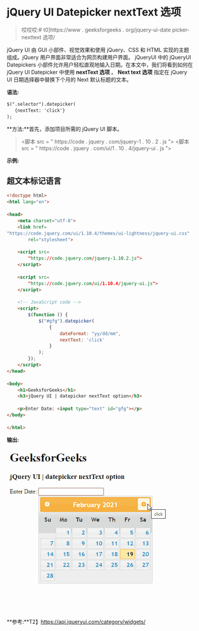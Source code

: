 # jQuery UI Datepicker nextText 选项

> 哎哎哎:# t0]https://www . geeksforgeeks . org/jquery-ui-date picker-nexttext 选项/

jQuery UI 由 GUI 小部件、视觉效果和使用 jQuery、CSS 和 HTML 实现的主题组成。jQuery 用户界面非常适合为网页构建用户界面。 jQueryUI 中的 jQueryUI Datepickers 小部件允许用户轻松直观地输入日期。在本文中，我们将看到如何在 jQuery UI Datepicker 中使用 **nextText 选项** 。 **Next text 选项** 指定在 jQuery UI 日期选择器中替换下个月的 Next 默认标题的文本。

**语法:**

```html
$(".selector").datepicker(
   {nextText: 'click'}
);
```

**方法:**首先，添加项目所需的 jQuery UI 脚本。

> <link href="“https://code.jquery.com/ui/1.10.4/themes/ui-lightness/jquery-ui.css”" rel="“stylesheet”">
> <脚本 src = " https://code . jquery . com/jquery-1 . 10 . 2 . js "></脚本>
> <脚本 src = " https://code . jquery . com/ui/1 . 10 . 4/jquery-ui . js "></脚本>

**示例:**

## 超文本标记语言

```html
<!doctype html>
<html lang="en">

<head>
    <meta charset="utf-8">
    <link href=
"https://code.jquery.com/ui/1.10.4/themes/ui-lightness/jquery-ui.css"
        rel="stylesheet">

    <script src=
        "https://code.jquery.com/jquery-1.10.2.js">
    </script>

    <script src=
        "https://code.jquery.com/ui/1.10.4/jquery-ui.js">
    </script>

    <!-- JavaScript code -->
    <script>
        $(function () {
            $("#gfg").datepicker(
                {
                    dateFormat: "yy/dd/mm",
                    nextText: 'click'
                }
            );
        });
    </script>
</head>

<body>
    <h1>GeeksforGeeks</h1>
    <h3>jQuery UI | datepicker nextText option</h3>

    <p>Enter Date: <input type="text" id="gfg"></p>
</body>

</html>
```

**输出:**

![](img/8f5f21b19b64194784ac32ecf2f07890.png)

**参考:**T2】https://api.jqueryui.com/category/widgets/